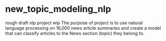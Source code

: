 # new_topic_modeling_nlp
rough draft nlp project wip 
The purpose of project is to use natural language processing on 16,000 news article summaries and create a model that can classify articles to the News section (topic) they belong to. 
